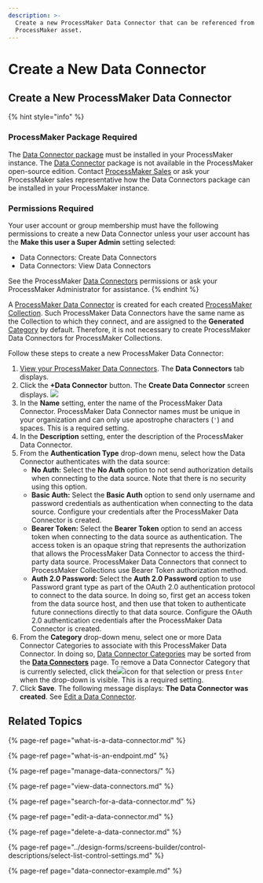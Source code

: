 ```yaml
---
description: >-
  Create a new ProcessMaker Data Connector that can be referenced from any
  ProcessMaker asset.
---
```


# Create a New Data Connector

## Create a New ProcessMaker Data Connector

{% hint style="info" %}
### ProcessMaker Package Required

The [Data Connector package](../../package-development-distribution/package-a-connector/data-connector-package.md) must be installed in your ProcessMaker instance. The [Data Connector](what-is-a-data-connector.md) package is not available in the ProcessMaker open-source edition. Contact [ProcessMaker Sales](https://www.processmaker.com/contact/) or ask your ProcessMaker sales representative how the Data Connectors package can be installed in your ProcessMaker instance.

### Permissions Required

Your user account or group membership must have the following permissions to create a new Data Connector unless your user account has the **Make this user a Super Admin** setting selected:

* Data Connectors: Create Data Connectors
* Data Connectors: View Data Connectors

See the ProcessMaker [Data Connectors](../../processmaker-administration/permission-descriptions-for-users-and-groups.md#data-connectors) permissions or ask your ProcessMaker Administrator for assistance.
{% endhint %}

A [ProcessMaker Data Connector](what-is-a-data-connector.md) is created for each created [ProcessMaker Collection](../../processmaker-administration/processmaker-collections/what-is-a-collection.md). Such ProcessMaker Data Connectors have the same name as the Collection to which they connect, and are assigned to the **Generated** [Category](manage-data-connectors/manage-data-connector-categories/what-is-a-data-connector-category.md) by default. Therefore, it is not necessary to create ProcessMaker Data Connectors for ProcessMaker Collections.

Follow these steps to create a new ProcessMaker Data Connector:

1. [View your ProcessMaker Data Connectors](view-data-connectors.md#view-all-scripts). The **Data Connectors** tab displays.
2. Click the **+Data Connector** button. The **Create Data Connector** screen displays. ![](../../.gitbook/assets/create-data-connector-screen-package-designer.png) 
3. In the **Name** setting, enter the name of the ProcessMaker Data Connector. ProcessMaker Data Connector names must be unique in your organization and can only use apostrophe characters \(`'`\) and spaces. This is a required setting.
4. In the **Description** setting, enter the description of the ProcessMaker Data Connector.
5. From the **Authentication Type** drop-down menu, select how the Data Connector authenticates with the data source:
   * **No Auth:** Select the **No Auth** option to not send authorization details when connecting to the data source. Note that there is no security using this option.
   * **Basic Auth:** Select the **Basic Auth** option to send only username and password credentials as authentication when connecting to the data source. Configure your credentials after the ProcessMaker Data Connector is created.
   * **Bearer Token:** Select the **Bearer Token** option to send an access token when connecting to the data source as authentication. The access token is an opaque string that represents the authorization that allows the ProcessMaker Data Connector to access the third-party data source. ProcessMaker Data Connectors that connect to ProcessMaker Collections use Bearer Token authorization method.
   * **Auth 2.0 Password:** Select the **Auth 2.0 Password** option to use Password grant type as part of the OAuth 2.0 authentication protocol to connect to the data source. In doing so, first get an access token from the data source host, and then use that token to authenticate future connections directly to that data source. Configure the OAuth 2.0 authentication credentials after the ProcessMaker Data Connector is created.
6. From the **Category** drop-down menu, select one or more Data Connector Categories to associate with this ProcessMaker Data Connector. In doing so, [Data Connector Categories](manage-data-connectors/manage-data-connector-categories/what-is-a-data-connector-category.md) may be sorted from the [**Data Connectors**](view-data-connectors.md#view-all-scripts) page. To remove a Data Connector Category that is currently selected, click the![](../../.gitbook/assets/remove-group-user-admin.png)icon for that selection or press `Enter` when the drop-down is visible. This is a required setting.
7. Click **Save**. The following message displays: **The Data Connector was created**. See [Edit a Data Connector](edit-a-data-connector.md).

## Related Topics

{% page-ref page="what-is-a-data-connector.md" %}

{% page-ref page="what-is-an-endpoint.md" %}

{% page-ref page="manage-data-connectors/" %}

{% page-ref page="view-data-connectors.md" %}

{% page-ref page="search-for-a-data-connector.md" %}

{% page-ref page="edit-a-data-connector.md" %}

{% page-ref page="delete-a-data-connector.md" %}

{% page-ref page="../design-forms/screens-builder/control-descriptions/select-list-control-settings.md" %}

{% page-ref page="data-connector-example.md" %}

